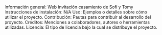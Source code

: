 Información general: Web invitación casamiento de Sofi y Tomy
Instrucciones de instalación: N/A
Uso: Ejemplos o detalles sobre cómo utilizar el proyecto.
Contribución: Pautas para contribuir al desarrollo del proyecto.
Créditos: Menciones a colaboradores, autores o herramientas utilizadas.
Licencia: El tipo de licencia bajo la cual se distribuye el proyecto.
